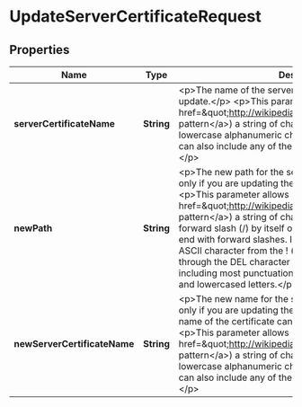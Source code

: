 

# UpdateServerCertificateRequest


## Properties

| Name | Type | Description | Notes |
|------------ | ------------- | ------------- | -------------|
|**serverCertificateName** | **String** | &lt;p&gt;The name of the server certificate that you want to update.&lt;/p&gt; &lt;p&gt;This parameter allows (through its &lt;a href&#x3D;\&quot;http://wikipedia.org/wiki/regex\&quot;&gt;regex pattern&lt;/a&gt;) a string of characters consisting of upper and lowercase alphanumeric characters with no spaces. You can also include any of the following characters: _+&#x3D;,.@-&lt;/p&gt; |  |
|**newPath** | **String** | &lt;p&gt;The new path for the server certificate. Include this only if you are updating the server certificate&#39;s path.&lt;/p&gt; &lt;p&gt;This parameter allows (through its &lt;a href&#x3D;\&quot;http://wikipedia.org/wiki/regex\&quot;&gt;regex pattern&lt;/a&gt;) a string of characters consisting of either a forward slash (/) by itself or a string that must begin and end with forward slashes. In addition, it can contain any ASCII character from the ! (&lt;code&gt;\\u0021&lt;/code&gt;) through the DEL character (&lt;code&gt;\\u007F&lt;/code&gt;), including most punctuation characters, digits, and upper and lowercased letters.&lt;/p&gt; |  [optional] |
|**newServerCertificateName** | **String** | &lt;p&gt;The new name for the server certificate. Include this only if you are updating the server certificate&#39;s name. The name of the certificate cannot contain any spaces.&lt;/p&gt; &lt;p&gt;This parameter allows (through its &lt;a href&#x3D;\&quot;http://wikipedia.org/wiki/regex\&quot;&gt;regex pattern&lt;/a&gt;) a string of characters consisting of upper and lowercase alphanumeric characters with no spaces. You can also include any of the following characters: _+&#x3D;,.@-&lt;/p&gt; |  [optional] |



